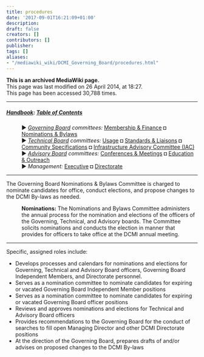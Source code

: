 ```yaml
---
title: procedures
date: '2017-09-01T16:21:09+01:00'
description: 
draft: false
creators: []
contributors: []
publisher: 
tags: []
aliases:
- "/mediawiki_wiki/DCMI_Governing_Board/procedures.html"
---
```


 **This is an archived MediaWiki page.**  
This page was last modified on 26 April 2014, at 18:27.  
This page has been accessed 30,788 times.

* * *

##### [Handbook](/mediawiki_wiki/DCMI_Handbook "DCMI Handbook"): [Table of Contents](DCMI_Handbook "DCMI Handbook") 
<dl>
<dd> ► <i><a href="/mediawiki_wiki/DCMI_Governing_Board.md" title="DCMI Governing Board">Governing Board</a> committees:</i> <a href="/mediawiki_wiki/DCMI_Governing_Board/finance.md" title="DCMI Governing Board/finance">Membership &amp; Finance</a> ◘ <a href="/mediawiki_wiki/DCMI_Governing_Board/nominations.md" title="DCMI Governing Board/nominations">Nominations &amp; Bylaws</a> 
</dd>
<dd> ► <i><a href="/mediawiki_wiki/DCMI_Technical_Board.md" title="DCMI Technical Board">Technical Board</a> committees:</i> <a href="/mediawiki_wiki/DCMI_Technical_Board/usage.md" title="DCMI Technical Board/usage">Usage</a> ◘ <a href="/mediawiki_wiki/DCMI_Technical_Board/standards.md" title="DCMI Technical Board/standards">Standards &amp; Liaisons</a> ◘ <a href="/mediawiki_wiki/DCMI_Technical_Board/specifications.md" title="DCMI Technical Board/specifications">Community Specifications</a> ◘ <a href="/mediawiki_wiki/DCMI_Technical_Board/infrastructure.md" title="DCMI Technical Board/infrastructure">Infrastructure Advisory Committee (IAC)</a>
</dd>
<dd> ► <i><a href="/mediawiki_wiki/DCMI_Advisory_Board.md" title="DCMI Advisory Board">Advisory Board</a> committees:</i> <a href="/mediawiki_wiki/DCMI_Advisory_Board/meetings.md" title="DCMI Advisory Board/meetings">Conferences &amp; Meetings</a> ◘ <a href="/mediawiki_wiki/DCMI_Advisory_Board/documentation.md" title="DCMI Advisory Board/documentation">Education &amp; Outreach</a>
</dd>
<dd> ► <i>Management:</i> <a href="/mediawiki_wiki/Exec_Committee.md" title="Exec Committee">Executive</a> ◘ <a href="/mediawiki_wiki/Exec_Committee/directorate.md" title="Exec Committee/directorate">Directorate</a>
</dd>
</dl>

* * *

The Governing Board Nominations & Bylaws Committee is charged to nominate candidates for office, conduct elections, and propose changes to the DCMI By-laws as needed.

<dl><dd>
<b>Nominations:</b> The Nominations and Bylaws Committee administers the annual process for the nomination and elections of the officers of the Governing, Technical, and Advisory boards. The Committee solicits nominations and conducts the election in manner that provides for officers to take office at the DCMI annual meeting.
</dd></dl>

* * *

Specific, assigned roles include:

- Develops processes and calendars for nominations and elections for Governing, Technical and Advisory Board officers, Governing Board Independent Members, and Directorate personnel.
- Serves as a nomination committee to nominate candidates for expiring or vacated Governing Board Independent Member positions
- Serves as a nomination committee to nominate candidates for expiring or vacated Governing Board officer positions
- Reviews and approves nominations and elections for Technical and Advisory Board officers
- Provides recommendations to the Governing Board for the conduct of searches to fill open Managing Director and other DCMI Directorate positions
- At the direction of the Governing Board, prepares drafts of and/or advises on proposed changes to the DCMI By-laws

